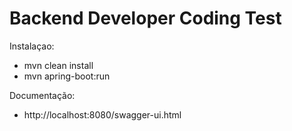 # Backend Developer Coding Test

Instalaçao:
 - mvn clean install
 - mvn apring-boot:run

Documentação:
 - http://localhost:8080/swagger-ui.html

